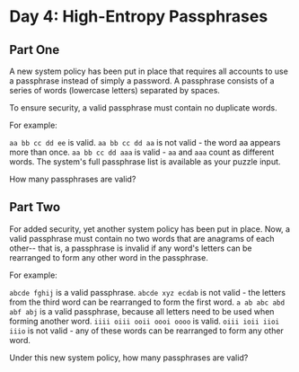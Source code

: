 # Day 4: High-Entropy Passphrases

## Part One
A new system policy has been put in place that requires all accounts to use a passphrase instead of simply a password.
A passphrase consists of a series of words (lowercase letters) separated by spaces.

To ensure security, a valid passphrase must contain no duplicate words.

For example:

`aa bb cc dd ee` is valid.
`aa bb cc dd aa` is not valid - the word aa appears more than once.
`aa bb cc dd aaa` is valid - `aa` and `aaa` count as different words.
The system's full passphrase list is available as your puzzle input.

How many passphrases are valid?

## Part Two
For added security, yet another system policy has been put in place.
Now, a valid passphrase must contain no two words that are anagrams of each other-- that is, a passphrase is invalid if any word's letters can be rearranged to form any other word in the passphrase.

For example:

`abcde fghij` is a valid passphrase.
`abcde xyz ecdab` is not valid - the letters from the third word can be rearranged to form the first word.
`a ab abc abd abf abj` is a valid passphrase, because all letters need to be used when forming another word.
`iiii oiii ooii oooi oooo` is valid.
`oiii ioii iioi iiio` is not valid - any of these words can be rearranged to form any other word.

Under this new system policy, how many passphrases are valid?

